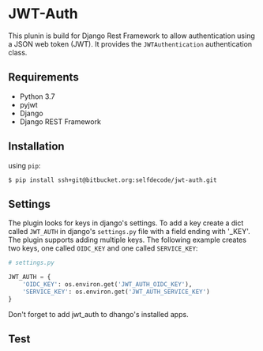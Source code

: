 # JWT-Auth

This plunin is build for Django Rest Framework to allow authentication using a JSON web token (JWT). It provides the `JWTAuthentication` authentication class.

## Requirements

- Python 3.7
- pyjwt
- Django
- Django REST Framework


## Installation

using `pip`:
```
$ pip install ssh+git@bitbucket.org:selfdecode/jwt-auth.git
```

## Settings

The plugin looks for keys in django's settings. To add a key create a dict called `JWT_AUTH` in django's `settings.py` file with a field ending with '_KEY'. The plugin supports adding multiple keys. The following example creates two keys, one called `OIDC_KEY` and one called `SERVICE_KEY`:

```python
# settings.py

JWT_AUTH = {
    'OIDC_KEY': os.environ.get('JWT_AUTH_OIDC_KEY'),
    'SERVICE_KEY': os.environ.get('JWT_AUTH_SERVICE_KEY')
}
```

Don't forget to add jwt_auth to dhango's installed apps.

## Test

